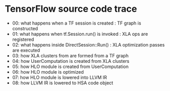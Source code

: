 # TensorFlow source code trace

- 00: what happens when a TF session is created : TF graph is constructed
- 01: what happens when tf.Session.run() is invoked : XLA ops are registered
- 02: what happens inside DirectSession::Run() : XLA optimization passes are executed
- 03: how XLA clusters from are formed from a TF graph
- 04: how UserComputation is created from XLA clusters
- 05: how HLO module is created from UserComputation
- 06: how HLO module is optimized
- 07: how HLO module is lowered into LLVM IR
- 08: how LLVM IR is lowered to HSA code object
